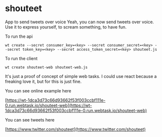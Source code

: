 # shouteet
App to send tweets over voice
Yeah, you can now send tweets over voice. Use it to express yourself, to scream something, to have fun.

To run the api

`wt create --secret consumer_key=<key> --secret consumer_secret=<key> --secret token_key=<key> --secret access_token_secret=<key> shouteet.js`

To run the client

`wt create shouteet-web shouteet-web.js`

It's just a proof of concept of simple web tasks.
I could use react because a freaking love it, but for this is just fine.

You can see online example here

[https://wt-1dca3d73c66d93662f53f003ccbf111e-0.run.webtask.io/shouteet-web](https://wt-1dca3d73c66d93662f53f003ccbf111e-0.run.webtask.io/shouteet-web)

You can see tweets here

[https://www.twitter.com/shouteet](https://www.twitter.com/shouteet)